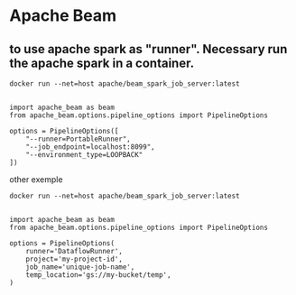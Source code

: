 # Apache Beam

## to use apache spark as "runner". Necessary run the apache spark in a container.

````
docker run --net=host apache/beam_spark_job_server:latest


import apache_beam as beam
from apache_beam.options.pipeline_options import PipelineOptions

options = PipelineOptions([
    "--runner=PortableRunner",
    "--job_endpoint=localhost:8099",
    "--environment_type=LOOPBACK"
])
````
other exemple

````
docker run --net=host apache/beam_spark_job_server:latest


import apache_beam as beam
from apache_beam.options.pipeline_options import PipelineOptions

options = PipelineOptions(
    runner='DataflowRunner',
    project='my-project-id',
    job_name='unique-job-name',
    temp_location='gs://my-bucket/temp',
)
````


